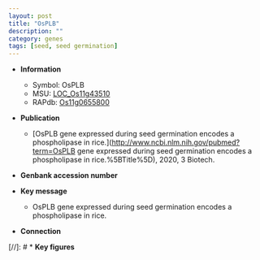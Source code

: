 ```yaml
---
layout: post
title: "OsPLB"
description: ""
category: genes
tags: [seed, seed germination]
---
```


* **Information**  
    + Symbol: OsPLB  
    + MSU: [LOC_Os11g43510](http://rice.plantbiology.msu.edu/cgi-bin/ORF_infopage.cgi?orf=LOC_Os11g43510)  
    + RAPdb: [Os11g0655800](http://rapdb.dna.affrc.go.jp/viewer/gbrowse_details/irgsp1?name=Os11g0655800)  

* **Publication**  
    + [OsPLB gene expressed during seed germination encodes a phospholipase in rice.](http://www.ncbi.nlm.nih.gov/pubmed?term=OsPLB gene expressed during seed germination encodes a phospholipase in rice.%5BTitle%5D), 2020, 3 Biotech.

* **Genbank accession number**  

* **Key message**  
    + OsPLB gene expressed during seed germination encodes a phospholipase in rice.

* **Connection**  

[//]: # * **Key figures**  


